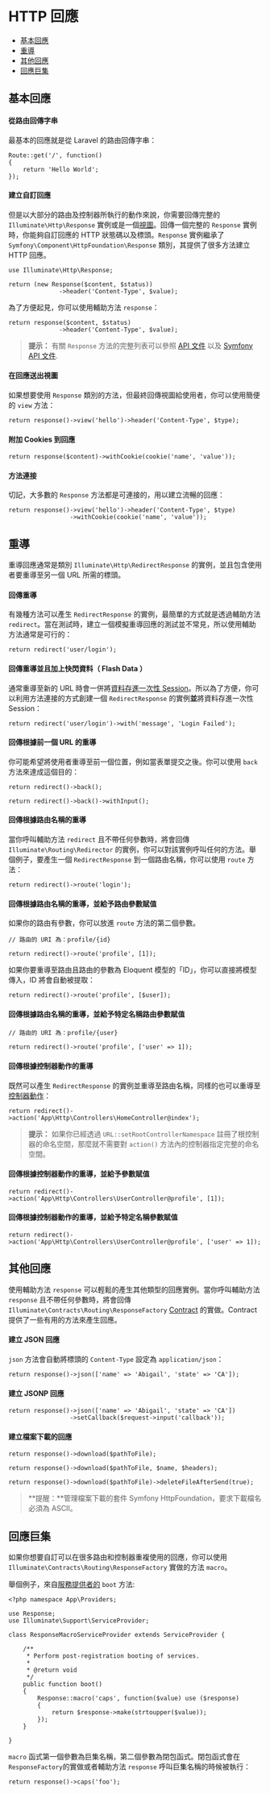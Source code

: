 # HTTP 回應

- [基本回應](#basic-responses)
- [重導](#redirects)
- [其他回應](#other-responses)
- [回應巨集](#response-macros)

<a name="basic-responses"></a>
## 基本回應

#### 從路由回傳字串

最基本的回應就是從 Laravel 的路由回傳字串：

	Route::get('/', function()
	{
		return 'Hello World';
	});

#### 建立自訂回應

但是以大部分的路由及控制器所執行的動作來說，你需要回傳完整的 `Illuminate\Http\Response` 實例或是一個[視圖](/docs/5.0/views)。回傳一個完整的 `Response` 實例時，你能夠自訂回應的 HTTP 狀態碼以及標頭。`Response` 實例繼承了 `Symfony\Component\HttpFoundation\Response` 類別，其提供了很多方法建立 HTTP 回應。

	use Illuminate\Http\Response;

	return (new Response($content, $status))
	              ->header('Content-Type', $value);

為了方便起見，你可以使用輔助方法 `response`：

	return response($content, $status)
	              ->header('Content-Type', $value);

> **提示：** 有關 `Response` 方法的完整列表可以參照 [API 文件](http://laravel.com/api/5.0/Illuminate/Http/Response.html) 以及 [Symfony API 文件](http://api.symfony.com/2.5/Symfony/Component/HttpFoundation/Response.html).

#### 在回應送出視圖

如果想要使用 `Response` 類別的方法，但最終回傳視圖給使用者，你可以使用簡便的 `view` 方法：

	return response()->view('hello')->header('Content-Type', $type);

#### 附加 Cookies 到回應

	return response($content)->withCookie(cookie('name', 'value'));

#### 方法連接

切記，大多數的 `Response` 方法都是可連接的，用以建立流暢的回應：

	return response()->view('hello')->header('Content-Type', $type)
                     ->withCookie(cookie('name', 'value'));

<a name="redirects"></a>
## 重導

重導回應通常是類別 `Illuminate\Http\RedirectResponse` 的實例，並且包含使用者要重導至另一個 URL 所需的標頭。

#### 回傳重導

有幾種方法可以產生 `RedirectResponse` 的實例，最簡單的方式就是透過輔助方法 `redirect`。當在測試時，建立一個模擬重導回應的測試並不常見，所以使用輔助方法通常是可行的：

	return redirect('user/login');

#### 回傳重導並且加上快閃資料（ Flash Data ）

通常重導至新的 URL 時會一併將[資料存進一次性 Session](/docs/5.0/session)。所以為了方便，你可以利用方法連接的方式創建一個 `RedirectResponse` 的實例**並**將資料存進一次性 Session：

	return redirect('user/login')->with('message', 'Login Failed');

#### 回傳根據前一個 URL 的重導

你可能希望將使用者重導至前一個位置，例如當表單提交之後。你可以使用 `back` 方法來達成這個目的：

	return redirect()->back();

	return redirect()->back()->withInput();

#### 回傳根據路由名稱的重導

當你呼叫輔助方法 `redirect` 且不帶任何參數時，將會回傳 `Illuminate\Routing\Redirector` 的實例，你可以對該實例呼叫任何的方法。舉個例子，要產生一個 `RedirectResponse` 到一個路由名稱，你可以使用 `route` 方法：

	return redirect()->route('login');

#### 回傳根據路由名稱的重導，並給予路由參數賦值

如果你的路由有參數，你可以放進 `route` 方法的第二個參數。

	// 路由的 URI 為：profile/{id}

	return redirect()->route('profile', [1]);

如果你要重導至路由且路由的參數為 Eloquent 模型的「ID」，你可以直接將模型傳入，ID 將會自動被提取：

	return redirect()->route('profile', [$user]);

#### 回傳根據路由名稱的重導，並給予特定名稱路由參數賦值

	// 路由的 URI 為：profile/{user}

	return redirect()->route('profile', ['user' => 1]);

#### 回傳根據控制器動作的重導

既然可以產生 `RedirectResponse` 的實例並重導至路由名稱，同樣的也可以重導至[控制器動作](/docs/5.0/controllers)：

	return redirect()->action('App\Http\Controllers\HomeController@index');

> **提示：** 如果你已經透過 `URL::setRootControllerNamespace` 註冊了根控制器的命名空間，那麼就不需要對 `action()` 方法內的控制器指定完整的命名空間。

#### 回傳根據控制器動作的重導，並給予參數賦值

	return redirect()->action('App\Http\Controllers\UserController@profile', [1]);

#### 回傳根據控制器動作的重導，並給予特定名稱參數賦值

	return redirect()->action('App\Http\Controllers\UserController@profile', ['user' => 1]);

<a name="other-responses"></a>
## 其他回應

使用輔助方法 `response` 可以輕鬆的產生其他類型的回應實例。當你呼叫輔助方法 `response` 且不帶任何參數時，將會回傳 `Illuminate\Contracts\Routing\ResponseFactory` [Contract](/docs/5.0/contracts) 的實做。Contract 提供了一些有用的方法來產生回應。

#### 建立 JSON 回應

`json` 方法會自動將標頭的 `Content-Type` 設定為 `application/json`：

	return response()->json(['name' => 'Abigail', 'state' => 'CA']);

#### 建立 JSONP 回應

	return response()->json(['name' => 'Abigail', 'state' => 'CA'])
	                 ->setCallback($request->input('callback'));

#### 建立檔案下載的回應

	return response()->download($pathToFile);

	return response()->download($pathToFile, $name, $headers);

	return response()->download($pathToFile)->deleteFileAfterSend(true);

> **提醒：**管理檔案下載的套件 Symfony HttpFoundation，要求下載檔名必須為 ASCII。

<a name="response-macros"></a>
## 回應巨集

如果你想要自訂可以在很多路由和控制器重複使用的回應，你可以使用 `Illuminate\Contracts\Routing\ResponseFactory` 實做的方法 `macro`。

舉個例子，來自[服務提供者的](/docs/5.0/providers) `boot` 方法:

	<?php namespace App\Providers;

	use Response;
	use Illuminate\Support\ServiceProvider;

	class ResponseMacroServiceProvider extends ServiceProvider {

		/**
		 * Perform post-registration booting of services.
		 *
		 * @return void
		 */
		public function boot()
		{
			Response::macro('caps', function($value) use ($response)
			{
				return $response->make(strtoupper($value));
			});
		}

	}

`macro` 函式第一個參數為巨集名稱，第二個參數為閉包函式。閉包函式會在 `ResponseFactory`的實做或者輔助方法 `response` 呼叫巨集名稱的時候被執行：

	return response()->caps('foo');
